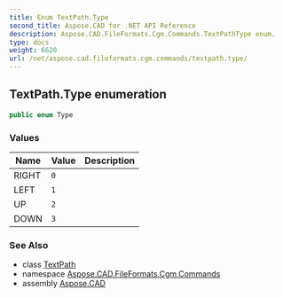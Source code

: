 ```yaml
---
title: Enum TextPath.Type
second_title: Aspose.CAD for .NET API Reference
description: Aspose.CAD.FileFormats.Cgm.Commands.TextPathType enum. 
type: docs
weight: 6620
url: /net/aspose.cad.fileformats.cgm.commands/textpath.type/
---
```

## TextPath.Type enumeration

```csharp
public enum Type
```

### Values

| Name | Value | Description |
| --- | --- | --- |
| RIGHT | `0` |  |
| LEFT | `1` |  |
| UP | `2` |  |
| DOWN | `3` |  |

### See Also

* class [TextPath](../textpath/)
* namespace [Aspose.CAD.FileFormats.Cgm.Commands](../../aspose.cad.fileformats.cgm.commands/)
* assembly [Aspose.CAD](../../)


